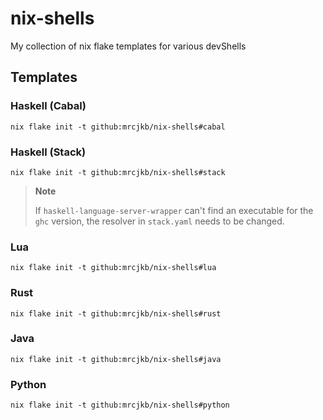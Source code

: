 # nix-shells

My collection of nix flake templates for various devShells

## Templates

### Haskell (Cabal)

```console
nix flake init -t github:mrcjkb/nix-shells#cabal
```

### Haskell (Stack)

```console
nix flake init -t github:mrcjkb/nix-shells#stack
```

> **Note**
>
> If `haskell-language-server-wrapper` can't find an executable
> for the `ghc` version, the resolver in `stack.yaml` needs to
> be changed.

### Lua

```console
nix flake init -t github:mrcjkb/nix-shells#lua
```

### Rust

```console
nix flake init -t github:mrcjkb/nix-shells#rust
```

### Java

```console
nix flake init -t github:mrcjkb/nix-shells#java
```

### Python

```console
nix flake init -t github:mrcjkb/nix-shells#python
```
